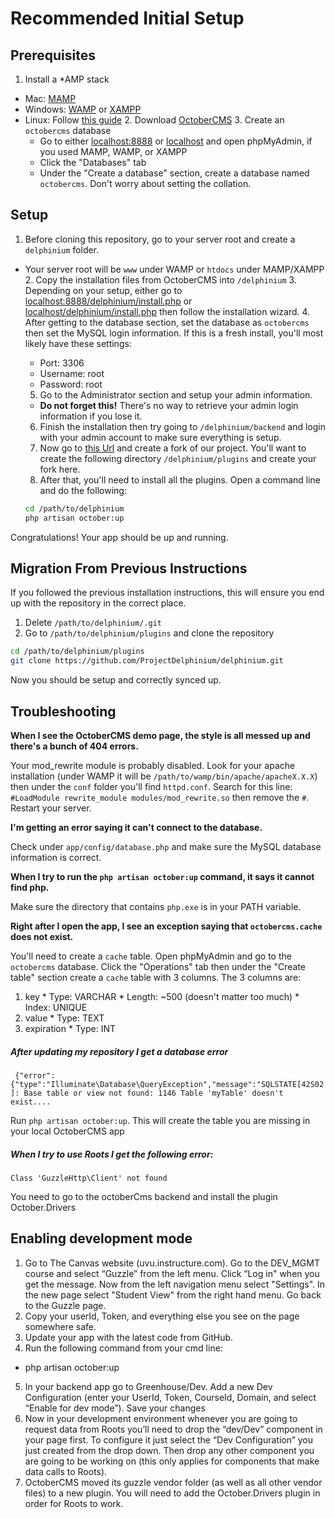 # Recommended Initial Setup

## Prerequisites

  1. Install a *AMP stack
* Mac: [MAMP](http://www.mamp.info/en/downloads/)
* Windows: [WAMP](http://www.wampserver.com/en/) or [XAMPP](https://www.apachefriends.org/download.html)
* Linux: Follow [this guide](https://www.digitalocean.com/community/tutorials/how-to-install-linux-apache-mysql-php-lamp-stack-on-ubuntu)
  2. Download [OctoberCMS](https://octobercms.com/)
  3. Create an `octobercms` database
    * Go to either [localhost:8888](http://localhost:8888) or [localhost](http://localhost) and open phpMyAdmin, if you used MAMP, WAMP, or XAMPP
    * Click the "Databases" tab
    * Under the "Create a database" section, create a database named `octobercms`. Don't worry about setting the collation.

## Setup

  1. Before cloning this repository, go to your server root and create a `delphinium` folder.
* Your server root will be `www` under WAMP or `htdocs` under MAMP/XAMPP
  2.  Copy the installation files from OctoberCMS into `/delphinium`
  3. Depending on your setup, either go to [localhost:8888/delphinium/install.php](http://localhost:8888/delphinium/install.php) or [localhost/delphinium/install.php](http://localhost/delphinium/install.php) then follow the installation wizard.
  4. After getting to the database section, set the database as `octobercms` then set the MySQL login information. If this is a fresh install, you'll most likely have these settings:
    * Port: 3306
    * Username: root
    * Password: root
  5. Go to the Administrator section and setup your admin information.
    * **Do not forget this!** There's no way to retrieve your admin login information if you lose it.
  6. Finish the installation then try going to `/delphinium/backend` and login with your admin account to make sure everything is setup.
  7. Now go to [this Url](https://www.youtube.com/watch?v=V0c8cKe-heI) and create a fork of our project. You'll want to create the following directory `/delphinium/plugins` and create your fork here.
  8. After that, you'll need to install all the plugins. Open a command line and do the following:

    ```bash
    cd /path/to/delphinium
    php artisan october:up
    ```

Congratulations! Your app should be up and running.

## Migration From Previous Instructions

If you followed the previous installation instructions, this will ensure you end up with the repository in the correct place.

  1. Delete `/path/to/delphinium/.git`
  2. Go to `/path/to/delphinium/plugins` and clone the repository

  ```bash
  cd /path/to/delphinium/plugins
  git clone https://github.com/ProjectDelphinium/delphinium.git
  ```

Now you should be setup and correctly synced up.

## Troubleshooting

**When I see the OctoberCMS demo page, the style is all messed up and there's a bunch of 404 errors.**

Your mod_rewrite module is probably disabled. Look for your apache installation (under WAMP it will be `/path/to/wamp/bin/apache/apacheX.X.X`) then under the `conf` folder you'll find `httpd.conf`. Search for this line:  `#LoadModule rewrite_module modules/mod_rewrite.so` then remove the `#`. Restart your server.

**I'm getting an error saying it can't connect to the database.**

Check under `app/config/database.php` and make sure the MySQL database information is correct.

**When I try to run the `php artisan october:up` command, it says it cannot find php.**

Make sure the directory that contains `php.exe` is in your PATH variable.

**Right after I open the app, I see an exception saying that `octobercms.cache` does not exist.**

You'll need to create a `cache` table. Open phpMyAdmin and go to the `octobercms` database. Click the "Operations" tab then under the "Create table" section create a `cache` table with 3 columns. The 3 columns are:

  1. key
    * Type: VARCHAR
    * Length: ~500 (doesn't matter too much)
    * Index: UNIQUE
  2. value
    * Type: TEXT
  3.   expiration
    * Type: INT

##### After updating my repository I get a database error 

 ` {"error":{"type":"Illuminate\Database\QueryException","message":"SQLSTATE[42S02]: Base table or view not found: 1146 Table 'myTable' doesn't exist....`

Run `php artisan october:up`. This will create the table you are missing in your local OctoberCMS app

##### When I try to use Roots I get the following error:
`Class 'GuzzleHttp\Client' not found`

You need to go to the octoberCms backend and install the plugin October.Drivers

## Enabling development mode

1. Go to The Canvas website (uvu.instructure.com). Go to the DEV_MGMT course and select “Guzzle” from the left menu. Click “Log in" when you get the message. Now from the left navigation menu select "Settings". In the new page select "Student View" from the right hand menu. Go back to the Guzzle page.
2. Copy your userId, Token, and everything else you see on the page somewhere safe.
3. Update your app with the latest code from GitHub.
4. Run the following command from your cmd line: 
* php artisan october:up
5. In your backend app go to Greenhouse/Dev. Add a new Dev Configuration (enter your UserId, Token, CourseId, Domain, and  select “Enable for dev mode”). Save your changes
6. Now in your development environment whenever you are going to request data from Roots you’ll need to drop the “dev/Dev” component in your page first.  To configure it just select the “Dev Configuration” you just created from the drop down. Then drop any other component you are going to be working on (this only applies for components that make data calls to Roots).
7. OctoberCMS moved its guzzle vendor folder (as well as all other vendor files) to a new plugin. You will need to add the October.Drivers plugin in order for Roots to work.

